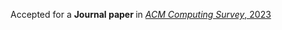 Accepted for a <b>Journal paper </b> in <a href="[https://arxiv.org/abs/2309.16499](https://doi.org/10.1145/3625819)"><em> ACM Computing Survey</em>, 2023</a>

